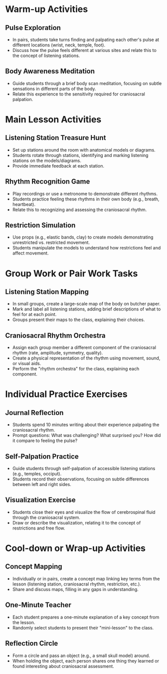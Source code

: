 # Warm-up Activities

## Pulse Exploration
- In pairs, students take turns finding and palpating each other's pulse at different locations (wrist, neck, temple, foot).
- Discuss how the pulse feels different at various sites and relate this to the concept of listening stations.

## Body Awareness Meditation
- Guide students through a brief body scan meditation, focusing on subtle sensations in different parts of the body.
- Relate this experience to the sensitivity required for craniosacral palpation.

# Main Lesson Activities

## Listening Station Treasure Hunt
- Set up stations around the room with anatomical models or diagrams.
- Students rotate through stations, identifying and marking listening stations on the models/diagrams.
- Provide immediate feedback at each station.

## Rhythm Recognition Game
- Play recordings or use a metronome to demonstrate different rhythms.
- Students practice feeling these rhythms in their own body (e.g., breath, heartbeat).
- Relate this to recognizing and assessing the craniosacral rhythm.

## Restriction Simulation
- Use props (e.g., elastic bands, clay) to create models demonstrating unrestricted vs. restricted movement.
- Students manipulate the models to understand how restrictions feel and affect movement.

# Group Work or Pair Work Tasks

## Listening Station Mapping
- In small groups, create a large-scale map of the body on butcher paper.
- Mark and label all listening stations, adding brief descriptions of what to feel for at each point.
- Groups present their maps to the class, explaining their choices.

## Craniosacral Rhythm Orchestra
- Assign each group member a different component of the craniosacral rhythm (rate, amplitude, symmetry, quality).
- Create a physical representation of the rhythm using movement, sound, or visual aids.
- Perform the "rhythm orchestra" for the class, explaining each component.

# Individual Practice Exercises

## Journal Reflection
- Students spend 10 minutes writing about their experience palpating the craniosacral rhythm.
- Prompt questions: What was challenging? What surprised you? How did it compare to feeling the pulse?

## Self-Palpation Practice
- Guide students through self-palpation of accessible listening stations (e.g., temples, occiput).
- Students record their observations, focusing on subtle differences between left and right sides.

## Visualization Exercise
- Students close their eyes and visualize the flow of cerebrospinal fluid through the craniosacral system.
- Draw or describe the visualization, relating it to the concept of restrictions and free flow.

# Cool-down or Wrap-up Activities

## Concept Mapping
- Individually or in pairs, create a concept map linking key terms from the lesson (listening station, craniosacral rhythm, restriction, etc.).
- Share and discuss maps, filling in any gaps in understanding.

## One-Minute Teacher
- Each student prepares a one-minute explanation of a key concept from the lesson.
- Randomly select students to present their "mini-lesson" to the class.

## Reflection Circle
- Form a circle and pass an object (e.g., a small skull model) around.
- When holding the object, each person shares one thing they learned or found interesting about craniosacral assessment.